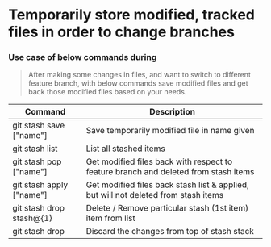 # Temporarily store modified, tracked files in order to change branches
### Use case of below commands during
> After making some changes in files, and want to switch to different feature branch, with below commands save modified files and get back those modified files based on your needs.

| Command | Description |
| --- | --- |
| git stash save ["name"] | Save temporarily modified file in name given |
| git stash list | List all stashed items |
| git stash pop ["name"] | Get modified files back with respect to feature branch and deleted from stash items  |
| git stash apply ["name"] | Get modified files back stash list & applied, but will not deleted from stash items |
| git stash drop stash@{1} | Delete / Remove particular stash (1st item) item from list |
| git stash drop | Discard the changes from top of stash stack |